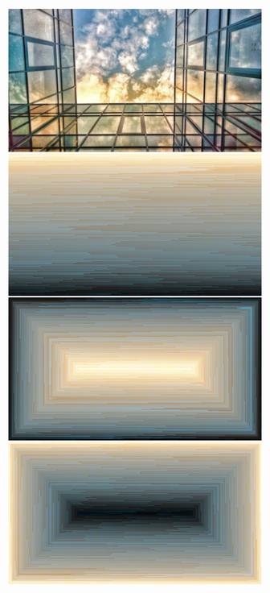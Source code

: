 ![Orginali nuotrauka](NUOTRAUKOS/dangus.jpg)
![Surikiuota didejanciai](NUOTRAUKOS/dangus_surikiuota.bmp)
![Surikiuota ir isdeliota spirale pradedant nuo isores](NUOTRAUKOS/dangus_surikiuota_Spirale_nuo_isores.bmp)
![Surikiuota ir isdeliota spirale pradedant nuo centro](NUOTRAUKOS/dangus_surikiuota_Spirale_nuo_vidaus.bmp)
